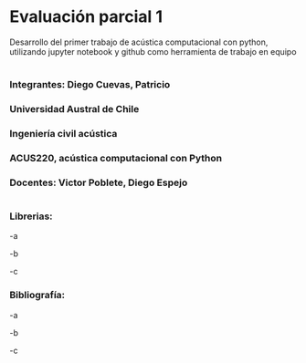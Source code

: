 # Evaluación parcial 1
Desarrollo del primer trabajo de acústica computacional con python, utilizando jupyter notebook y github como herramienta de trabajo en equipo
#
### Integrantes: Diego Cuevas, Patricio 
### Universidad Austral de Chile
### Ingeniería civil acústica
### ACUS220, acústica computacional con Python
### Docentes: Victor Poblete, Diego Espejo
#
#
### Librerias:
-a

-b

-c

### Bibliografía:
-a

-b

-c
